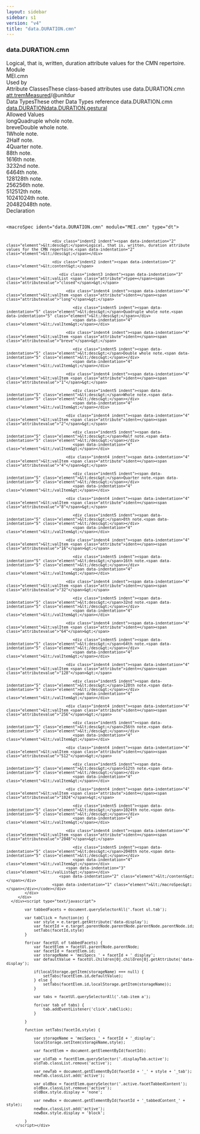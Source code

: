 ```yaml
---
layout: sidebar
sidebar: s1
version: "v4"
title: "data.DURATION.cmn"
---
```

<div class="specPage">
   <div class="datatypeSpec">
      <h3 id="data.DURATION.cmn">data.DURATION.cmn</h3>
      <div class="specs">
         <div class="desc">Logical, that is, written, duration attribute values for the CMN repertoire.</div>
         <div class="facet module">
            <div class="label">Module</div>
            <div class="statement text">MEI.cmn</div>
         </div>
         <div class="facet usedBy" id="usedBy">
            <div class="label">Used by</div>
            <div class="statement list">
               <div class="classBox dtBox" title="Attribute Classes">
                  <div class="classHeading"><label class="classLabel">Attribute Classes</label><span class="classDesc">These class-based attributes use data.DURATION.cmn</span></div>
                  <div class="classContent"><span class="ident attclass" data-ident="att.tremMeasured" data-module="MEI.cmn"><a class="classLink" title="Attributes that describe measured tremolandi." href="{{ site.baseurl }}/{{ page.version }}/attribute-classes/att.tremmeasured.html">att.tremMeasured</a>/<span title="The performed duration of an individual note in a measured tremolo.">@unitdur</span></span></div>
               </div>
               <div class="classBox dtBox" title="Data Types">
                  <div class="classHeading"><label class="classLabel">Data Types</label><span class="classDesc">These other Data Types reference data.DURATION.cmn</span></div>
                  <div class="classContent"><span class="ident datatype" data-ident="data.DURATION" data-module="MEI" title="Logical, that is, written, duration attribute values."><a class="classLink" href="{{ site.baseurl }}/{{ page.version }}/data-types/data.duration.html">data.DURATION</a></span><span class="ident datatype" data-ident="data.DURATION.gestural" data-module="MEI" title="Performed duration attribute values."><a class="classLink" href="{{ site.baseurl }}/{{ page.version }}/data-types/data.duration.gestural.html">data.DURATION.gestural</a></span></div>
               </div>
            </div>
         </div>
         <div class="facet allowedValues" id="allowedValues">
            <div class="label">Allowed Values</div>
            <div class="statement list">
               <div class="dataValueBox" id="long"><span class="dataValue ident">long</span><span class="dataValue desc">Quadruple whole note.</span></div>
               <div class="dataValueBox" id="breve"><span class="dataValue ident">breve</span><span class="dataValue desc">Double whole note.</span></div>
               <div class="dataValueBox" id="1"><span class="dataValue ident">1</span><span class="dataValue desc">Whole note.</span></div>
               <div class="dataValueBox" id="2"><span class="dataValue ident">2</span><span class="dataValue desc">Half note.</span></div>
               <div class="dataValueBox" id="4"><span class="dataValue ident">4</span><span class="dataValue desc">Quarter note.</span></div>
               <div class="dataValueBox" id="8"><span class="dataValue ident">8</span><span class="dataValue desc">8th note.</span></div>
               <div class="dataValueBox" id="16"><span class="dataValue ident">16</span><span class="dataValue desc">16th note.</span></div>
               <div class="dataValueBox" id="32"><span class="dataValue ident">32</span><span class="dataValue desc">32nd note.</span></div>
               <div class="dataValueBox" id="64"><span class="dataValue ident">64</span><span class="dataValue desc">64th note.</span></div>
               <div class="dataValueBox" id="128"><span class="dataValue ident">128</span><span class="dataValue desc">128th note.</span></div>
               <div class="dataValueBox" id="256"><span class="dataValue ident">256</span><span class="dataValue desc">256th note.</span></div>
               <div class="dataValueBox" id="512"><span class="dataValue ident">512</span><span class="dataValue desc">512th note.</span></div>
               <div class="dataValueBox" id="1024"><span class="dataValue ident">1024</span><span class="dataValue desc">1024th note.</span></div>
               <div class="dataValueBox" id="2048"><span class="dataValue ident">2048</span><span class="dataValue desc">2048th note.</span></div>
            </div>
         </div>
         <div class="facet declaration">
            <div class="label">Declaration</div>
            <div class="statement declaration">
               <div class="code" xml:space="preserve" data-lang="ODD"><code>
                     <div class="indent1 indent"><span data-indentation="1" class="element">&lt;macroSpec <span class="attribute">ident=</span><span class="attributevalue">"data.DURATION.cmn"</span> <span class="attribute">module=</span><span class="attributevalue">"MEI.cmn"</span> <span class="attribute">type=</span><span class="attributevalue">"dt"</span>&gt;</span>
                        
                        <div class="indent2 indent"><span data-indentation="2" class="element">&lt;desc&gt;</span>Logical, that is, written, duration attribute values for the CMN repertoire.<span data-indentation="2" class="element">&lt;/desc&gt;</span></div>
                        
                        <div class="indent2 indent"><span data-indentation="2" class="element">&lt;content&gt;</span>
                           
                           <div class="indent3 indent"><span data-indentation="3" class="element">&lt;valList <span class="attribute">type=</span><span class="attributevalue">"closed"</span>&gt;</span>
                              
                              <div class="indent4 indent"><span data-indentation="4" class="element">&lt;valItem <span class="attribute">ident=</span><span class="attributevalue">"long"</span>&gt;</span>
                                 
                                 <div class="indent5 indent"><span data-indentation="5" class="element">&lt;desc&gt;</span>Quadruple whole note.<span data-indentation="5" class="element">&lt;/desc&gt;</span></div>
                                 <span data-indentation="4" class="element">&lt;/valItem&gt;</span></div>
                              
                              <div class="indent4 indent"><span data-indentation="4" class="element">&lt;valItem <span class="attribute">ident=</span><span class="attributevalue">"breve"</span>&gt;</span>
                                 
                                 <div class="indent5 indent"><span data-indentation="5" class="element">&lt;desc&gt;</span>Double whole note.<span data-indentation="5" class="element">&lt;/desc&gt;</span></div>
                                 <span data-indentation="4" class="element">&lt;/valItem&gt;</span></div>
                              
                              <div class="indent4 indent"><span data-indentation="4" class="element">&lt;valItem <span class="attribute">ident=</span><span class="attributevalue">"1"</span>&gt;</span>
                                 
                                 <div class="indent5 indent"><span data-indentation="5" class="element">&lt;desc&gt;</span>Whole note.<span data-indentation="5" class="element">&lt;/desc&gt;</span></div>
                                 <span data-indentation="4" class="element">&lt;/valItem&gt;</span></div>
                              
                              <div class="indent4 indent"><span data-indentation="4" class="element">&lt;valItem <span class="attribute">ident=</span><span class="attributevalue">"2"</span>&gt;</span>
                                 
                                 <div class="indent5 indent"><span data-indentation="5" class="element">&lt;desc&gt;</span>Half note.<span data-indentation="5" class="element">&lt;/desc&gt;</span></div>
                                 <span data-indentation="4" class="element">&lt;/valItem&gt;</span></div>
                              
                              <div class="indent4 indent"><span data-indentation="4" class="element">&lt;valItem <span class="attribute">ident=</span><span class="attributevalue">"4"</span>&gt;</span>
                                 
                                 <div class="indent5 indent"><span data-indentation="5" class="element">&lt;desc&gt;</span>Quarter note.<span data-indentation="5" class="element">&lt;/desc&gt;</span></div>
                                 <span data-indentation="4" class="element">&lt;/valItem&gt;</span></div>
                              
                              <div class="indent4 indent"><span data-indentation="4" class="element">&lt;valItem <span class="attribute">ident=</span><span class="attributevalue">"8"</span>&gt;</span>
                                 
                                 <div class="indent5 indent"><span data-indentation="5" class="element">&lt;desc&gt;</span>8th note.<span data-indentation="5" class="element">&lt;/desc&gt;</span></div>
                                 <span data-indentation="4" class="element">&lt;/valItem&gt;</span></div>
                              
                              <div class="indent4 indent"><span data-indentation="4" class="element">&lt;valItem <span class="attribute">ident=</span><span class="attributevalue">"16"</span>&gt;</span>
                                 
                                 <div class="indent5 indent"><span data-indentation="5" class="element">&lt;desc&gt;</span>16th note.<span data-indentation="5" class="element">&lt;/desc&gt;</span></div>
                                 <span data-indentation="4" class="element">&lt;/valItem&gt;</span></div>
                              
                              <div class="indent4 indent"><span data-indentation="4" class="element">&lt;valItem <span class="attribute">ident=</span><span class="attributevalue">"32"</span>&gt;</span>
                                 
                                 <div class="indent5 indent"><span data-indentation="5" class="element">&lt;desc&gt;</span>32nd note.<span data-indentation="5" class="element">&lt;/desc&gt;</span></div>
                                 <span data-indentation="4" class="element">&lt;/valItem&gt;</span></div>
                              
                              <div class="indent4 indent"><span data-indentation="4" class="element">&lt;valItem <span class="attribute">ident=</span><span class="attributevalue">"64"</span>&gt;</span>
                                 
                                 <div class="indent5 indent"><span data-indentation="5" class="element">&lt;desc&gt;</span>64th note.<span data-indentation="5" class="element">&lt;/desc&gt;</span></div>
                                 <span data-indentation="4" class="element">&lt;/valItem&gt;</span></div>
                              
                              <div class="indent4 indent"><span data-indentation="4" class="element">&lt;valItem <span class="attribute">ident=</span><span class="attributevalue">"128"</span>&gt;</span>
                                 
                                 <div class="indent5 indent"><span data-indentation="5" class="element">&lt;desc&gt;</span>128th note.<span data-indentation="5" class="element">&lt;/desc&gt;</span></div>
                                 <span data-indentation="4" class="element">&lt;/valItem&gt;</span></div>
                              
                              <div class="indent4 indent"><span data-indentation="4" class="element">&lt;valItem <span class="attribute">ident=</span><span class="attributevalue">"256"</span>&gt;</span>
                                 
                                 <div class="indent5 indent"><span data-indentation="5" class="element">&lt;desc&gt;</span>256th note.<span data-indentation="5" class="element">&lt;/desc&gt;</span></div>
                                 <span data-indentation="4" class="element">&lt;/valItem&gt;</span></div>
                              
                              <div class="indent4 indent"><span data-indentation="4" class="element">&lt;valItem <span class="attribute">ident=</span><span class="attributevalue">"512"</span>&gt;</span>
                                 
                                 <div class="indent5 indent"><span data-indentation="5" class="element">&lt;desc&gt;</span>512th note.<span data-indentation="5" class="element">&lt;/desc&gt;</span></div>
                                 <span data-indentation="4" class="element">&lt;/valItem&gt;</span></div>
                              
                              <div class="indent4 indent"><span data-indentation="4" class="element">&lt;valItem <span class="attribute">ident=</span><span class="attributevalue">"1024"</span>&gt;</span>
                                 
                                 <div class="indent5 indent"><span data-indentation="5" class="element">&lt;desc&gt;</span>1024th note.<span data-indentation="5" class="element">&lt;/desc&gt;</span></div>
                                 <span data-indentation="4" class="element">&lt;/valItem&gt;</span></div>
                              
                              <div class="indent4 indent"><span data-indentation="4" class="element">&lt;valItem <span class="attribute">ident=</span><span class="attributevalue">"2048"</span>&gt;</span>
                                 
                                 <div class="indent5 indent"><span data-indentation="5" class="element">&lt;desc&gt;</span>2048th note.<span data-indentation="5" class="element">&lt;/desc&gt;</span></div>
                                 <span data-indentation="4" class="element">&lt;/valItem&gt;</span></div>
                              <span data-indentation="3" class="element">&lt;/valList&gt;</span></div>
                           <span data-indentation="2" class="element">&lt;/content&gt;</span></div>
                        <span data-indentation="1" class="element">&lt;/macroSpec&gt;</span></div></code></div>
            </div>
         </div>
      </div><script type="text/javascript">
            
            var tabbedFacets = document.querySelectorAll('.facet ul.tab');
            
            var tabClick = function(e) {
                var style = e.target.getAttribute('data-display');
                var facetId = e.target.parentNode.parentNode.parentNode.parentNode.id;
                setTabs(facetId,style)
            }
            
            for(var facetUl of tabbedFacets) {
                var facetElem = facetUl.parentNode.parentNode;
                var facetId = facetElem.id;
                var storageName = 'meiSpecs_' + facetId + '_display';
                var defaultValue = facetUl.children[0].children[0].getAttribute('data-display');
                
                if(localStorage.getItem(storageName) === null) {
                    setTabs(facetElem.id,defaultValue);
                } else {
                    setTabs(facetElem.id,localStorage.getItem(storageName));
                }
                
                var tabs = facetUl.querySelectorAll('.tab-item a');
                
                for(var tab of tabs) {
                    tab.addEventListener('click',tabClick);
                }
                
            }
            
            function setTabs(facetId,style) {
                
                var storageName = 'meiSpecs_' + facetId + '_display';
                localStorage.setItem(storageName,style);
                
                var facetElem = document.getElementById(facetId);
                
                var oldTab = facetElem.querySelector('.displayTab.active');
                oldTab.classList.remove('active');
                
                var newTab = document.getElementById(facetId + '_' + style + '_tab');
                newTab.classList.add('active');
                
                var oldBox = facetElem.querySelector('.active.facetTabbedContent');
                oldBox.classList.remove('active');
                oldBox.style.display = 'none';
                
                var newBox = document.getElementById(facetId + '_tabbedContent_' + style);
                newBox.classList.add('active');
                newBox.style.display = 'block';
                
            }
        </script></div>
</div>